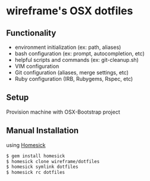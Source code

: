wireframe's OSX dotfiles
========

## Functionality
* environment initialization (ex: path, aliases)
* bash configuration (ex: prompt, autocompletion, etc)
* helpful scripts and commands (ex: git-cleanup.sh)
* VIM configuration
* Git configuration (aliases, merge settings, etc)
* Ruby configuration (IRB, Rubygems, Rspec, etc)

## Setup
Provision machine with OSX-Bootstrap project

## Manual Installation
using [Homesick](https://github.com/technicalpickles/homesick)

```bash
$ gem install homesick
$ homesick clone wireframe/dotfiles
$ homesick symlink dotfiles
$ homesick rc dotfiles
```
